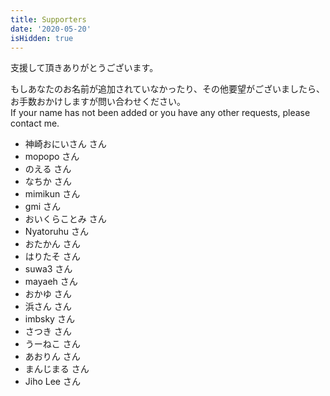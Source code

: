 ```yaml
---
title: Supporters
date: '2020-05-20'
isHidden: true
---
```


支援して頂きありがとうございます。

もしあなたのお名前が追加されていなかったり、その他要望がございましたら、お手数おかけしますが問い合わせください。  
If your name has not been added or you have any other requests, please contact me.

- 神崎おにいさん さん
- mopopo さん
- のえる さん
- なちか さん
- mimikun さん
- gmi さん
- おいくらことみ さん
- Nyatoruhu さん
- おたかん さん
- はりたそ さん
- suwa3 さん
- mayaeh さん
- おかゆ さん
- 浜さん さん
- imbsky さん
- さつき さん
- うーねこ さん
- あおりん さん
- まんじまる さん
- Jiho Lee さん
